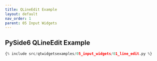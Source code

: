 ```yaml
---
title: QLineEdit Example
layout: default
nav_order: 1
parent: 05 Input Widgets
---
```


## PySide6 QLineEdit Example

```python
{% include src/qtwidgetsexamples/05_input_widgets/01_line_edit.py %}
```
